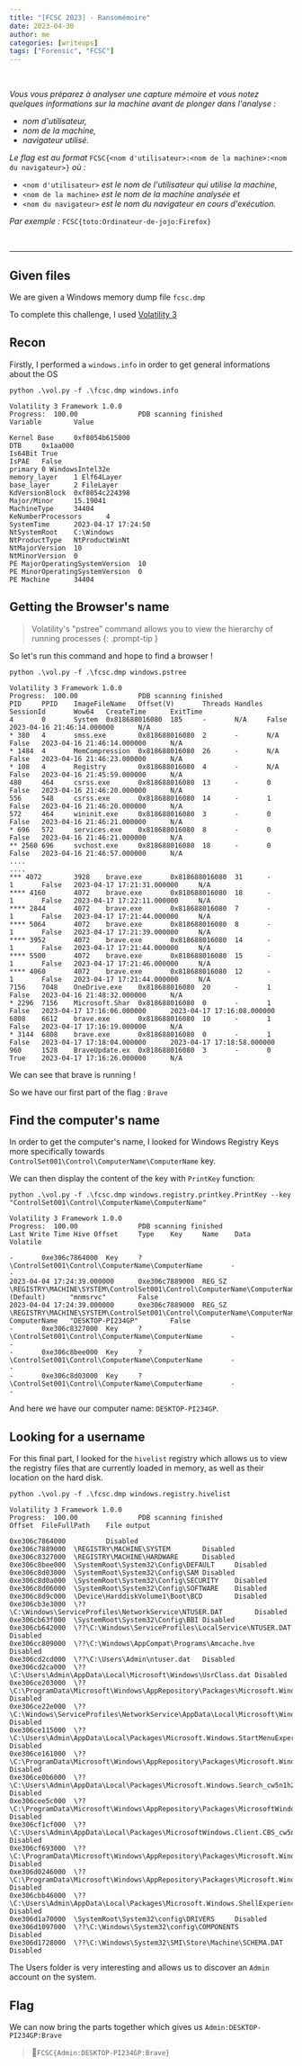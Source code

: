 ```yaml
---
title: "[FCSC 2023] - Ransomémoire"
date: 2023-04-30
author: me
categories: [writeups]
tags: ["Forensic", "FCSC"]
---
```


<link rel="stylesheet" href="https://cdnjs.cloudflare.com/ajax/libs/font-awesome/5.15.2/css/all.min.css">
<link rel="stylesheet" href="/assets/css/lil-bootstrap.css">
<script src="https://code.jquery.com/jquery-3.6.0.min.js"></script>

<br>

*Vous vous préparez à analyser une capture mémoire et vous notez quelques informations sur la machine avant de plonger dans l'analyse :*
- *nom d'utilisateur,*
- *nom de la machine,*
- *navigateur utilisé.*

*Le flag est au format* `FCSC{<nom d'utilisateur>:<nom de la machine>:<nom du navigateur>}` *où :*

- `<nom d'utilisateur>` *est le nom de l'utilisateur qui utilise la machine,*
- `<nom de la machine>` *est le nom de la machine analysée et*
- `<nom du navigateur>` *est le nom du navigateur en cours d'exécution.*

*Par exemple :* `FCSC{toto:Ordinateur-de-jojo:Firefox}`

<br>

_____________________________________________________

## Given files

We are given a Windows memory dump file `fcsc.dmp`

To complete this challenge, I used <a href='https://github.com/volatilityfoundation/volatility3' target="_blank">Volatility 3</a>

## Recon

Firstly, I performed a `windows.info` in order to get general informations about the OS

```
python .\vol.py -f .\fcsc.dmp windows.info

Volatility 3 Framework 1.0.0
Progress:  100.00               PDB scanning finished
Variable        Value

Kernel Base     0xf8054b615000
DTB     0x1aa000
Is64Bit True
IsPAE   False
primary 0 WindowsIntel32e
memory_layer    1 Elf64Layer
base_layer      2 FileLayer
KdVersionBlock  0xf8054c224398
Major/Minor     15.19041
MachineType     34404
KeNumberProcessors      4
SystemTime      2023-04-17 17:24:50
NtSystemRoot    C:\Windows
NtProductType   NtProductWinNt
NtMajorVersion  10
NtMinorVersion  0
PE MajorOperatingSystemVersion  10
PE MinorOperatingSystemVersion  0
PE Machine      34404
```


## Getting the Browser's name

>Volatility's "pstree" command allows you to view the hierarchy of running processes
{: .prompt-tip }

So let's run this command and hope to find a browser !

```
python .\vol.py -f .\fcsc.dmp windows.pstree

Volatility 3 Framework 1.0.0
Progress:  100.00               PDB scanning finished
PID     PPID    ImageFileName   Offset(V)       Threads Handles SessionId       Wow64   CreateTime      ExitTime
4       0       System  0x818688016080  185     -       N/A     False   2023-04-16 21:46:14.000000      N/A
* 380   4       smss.exe        0x818688016080  2       -       N/A     False   2023-04-16 21:46:14.000000      N/A
* 1484  4       MemCompression  0x818688016080  26      -       N/A     False   2023-04-16 21:46:23.000000      N/A
* 108   4       Registry        0x818688016080  4       -       N/A     False   2023-04-16 21:45:59.000000      N/A
480     464     csrss.exe       0x818688016080  13      -       0       False   2023-04-16 21:46:20.000000      N/A
556     548     csrss.exe       0x818688016080  14      -       1       False   2023-04-16 21:46:20.000000      N/A
572     464     wininit.exe     0x818688016080  3       -       0       False   2023-04-16 21:46:21.000000      N/A
* 696   572     services.exe    0x818688016080  8       -       0       False   2023-04-16 21:46:21.000000      N/A
** 2560 696     svchost.exe     0x818688016080  18      -       0       False   2023-04-16 21:46:57.000000      N/A
....
....
*** 4072        3928    brave.exe       0x818688016080  31      -       1       False   2023-04-17 17:21:31.000000     N/A
**** 4160       4072    brave.exe       0x818688016080  18      -       1       False   2023-04-17 17:22:11.000000     N/A
**** 2844       4072    brave.exe       0x818688016080  7       -       1       False   2023-04-17 17:21:44.000000     N/A
**** 5064       4072    brave.exe       0x818688016080  8       -       1       False   2023-04-17 17:21:39.000000     N/A
**** 3952       4072    brave.exe       0x818688016080  14      -       1       False   2023-04-17 17:21:44.000000     N/A
**** 5500       4072    brave.exe       0x818688016080  15      -       1       False   2023-04-17 17:21:46.000000     N/A
**** 4060       4072    brave.exe       0x818688016080  12      -       1       False   2023-04-17 17:21:44.000000     N/A
7156    7048    OneDrive.exe    0x818688016080  20      -       1       False   2023-04-16 21:48:32.000000      N/A
* 2296  7156    Microsoft.Shar  0x818688016080  0       -       1       False   2023-04-17 17:16:06.000000      2023-04-17 17:16:08.000000
6808    6612    brave.exe       0x818688016080  10      -       1       False   2023-04-17 17:16:19.000000      N/A
* 3144  6808    brave.exe       0x818688016080  0       -       1       False   2023-04-17 17:18:04.000000      2023-04-17 17:18:58.000000
960     1528    BraveUpdate.ex  0x818688016080  3       -       0       True    2023-04-17 17:16:26.000000      N/A

```

We can see that brave is running !

So we have our first part of the flag : `Brave`


## Find the computer's name

In order to get the computer's name, I looked for Windows Registry Keys more specifically towards `ControlSet001\Control\ComputerName\ComputerName` key.

We can then display the content of the key with `PrintKey` function:

```
python .\vol.py -f .\fcsc.dmp windows.registry.printkey.PrintKey --key "ControlSet001\Control\ComputerName\ComputerName"

Volatility 3 Framework 1.0.0
Progress:  100.00               PDB scanning finished
Last Write Time Hive Offset     Type    Key     Name    Data    Volatile

-       0xe306c7864000  Key     ?\ControlSet001\Control\ComputerName\ComputerName       -               -
2023-04-04 17:24:39.000000      0xe306c7889000  REG_SZ  \REGISTRY\MACHINE\SYSTEM\ControlSet001\Control\ComputerName\ComputerName        (Default)      "mnmsrvc"        False
2023-04-04 17:24:39.000000      0xe306c7889000  REG_SZ  \REGISTRY\MACHINE\SYSTEM\ControlSet001\Control\ComputerName\ComputerName        ComputerName   "DESKTOP-PI234GP"        False
-       0xe306c8327000  Key     ?\ControlSet001\Control\ComputerName\ComputerName       -               -
-       0xe306c8bee000  Key     ?\ControlSet001\Control\ComputerName\ComputerName       -               -
-       0xe306c8d03000  Key     ?\ControlSet001\Control\ComputerName\ComputerName       -               -
```

And here we have our computer name: `DESKTOP-PI234GP`.

## Looking for a username

For this final part, I looked for the `hivelist` registry which allows us to view the registry files that are currently loaded in memory, as well as their location on the hard disk.

```
python .\vol.py -f .\fcsc.dmp windows.registry.hivelist

Volatility 3 Framework 1.0.0
Progress:  100.00               PDB scanning finished
Offset  FileFullPath    File output

0xe306c7864000          Disabled
0xe306c7889000  \REGISTRY\MACHINE\SYSTEM        Disabled
0xe306c8327000  \REGISTRY\MACHINE\HARDWARE      Disabled
0xe306c8bee000  \SystemRoot\System32\Config\DEFAULT     Disabled
0xe306c8d03000  \SystemRoot\System32\Config\SAM Disabled
0xe306c8d0a000  \SystemRoot\System32\Config\SECURITY    Disabled
0xe306c8d06000  \SystemRoot\System32\Config\SOFTWARE    Disabled
0xe306c8d9c000  \Device\HarddiskVolume1\Boot\BCD        Disabled
0xe306cb3e3000  \??\C:\Windows\ServiceProfiles\NetworkService\NTUSER.DAT        Disabled
0xe306cb63f000  \SystemRoot\System32\Config\BBI Disabled
0xe306cb642000  \??\C:\Windows\ServiceProfiles\LocalService\NTUSER.DAT  Disabled
0xe306cc809000  \??\C:\Windows\AppCompat\Programs\Amcache.hve   Disabled
0xe306cd2cd000  \??\C:\Users\Admin\ntuser.dat   Disabled
0xe306cd2ca000  \??\C:\Users\Admin\AppData\Local\Microsoft\Windows\UsrClass.dat Disabled
0xe306ce203000  \??\C:\ProgramData\Microsoft\Windows\AppRepository\Packages\Microsoft.Windows.StartMenuExperienceHost_10.0.19041.1023_neutral_neutral_cw5n1h2txyewy\ActivationStore.dat Disabled
0xe306ce22e000  \??\C:\Windows\ServiceProfiles\NetworkService\AppData\Local\Microsoft\Windows\DeliveryOptimization\State\dosvcState.dat Disabled
0xe306ce115000  \??\C:\Users\Admin\AppData\Local\Packages\Microsoft.Windows.StartMenuExperienceHost_cw5n1h2txyewy\Settings\settings.dat Disabled
0xe306ce161000  \??\C:\ProgramData\Microsoft\Windows\AppRepository\Packages\Microsoft.Windows.Search_1.14.8.19041_neutral_neutral_cw5n1h2txyewy\ActivationStore.dat     Disabled
0xe306ce0b6000  \??\C:\Users\Admin\AppData\Local\Packages\Microsoft.Windows.Search_cw5n1h2txyewy\Settings\settings.dat  Disabled
0xe306cee5c000  \??\C:\ProgramData\Microsoft\Windows\AppRepository\Packages\MicrosoftWindows.Client.CBS_120.2212.4190.0_x64__cw5n1h2txyewy\ActivationStore.dat  Disabled
0xe306cf1cf000  \??\C:\Users\Admin\AppData\Local\Packages\MicrosoftWindows.Client.CBS_cw5n1h2txyewy\Settings\settings.dat       Disabled
0xe306cf693000  \??\C:\ProgramData\Microsoft\Windows\AppRepository\Packages\Microsoft.Windows.SecHealthUI_10.0.19041.1865_neutral__cw5n1h2txyewy\ActivationStore.dat    Disabled
0xe306d0246000  \??\C:\ProgramData\Microsoft\Windows\AppRepository\Packages\Microsoft.Windows.ShellExperienceHost_10.0.19041.1949_neutral_neutral_cw5n1h2txyewy\ActivationStore.dat     Disabled
0xe306cbb46000  \??\C:\Users\Admin\AppData\Local\Packages\Microsoft.Windows.ShellExperienceHost_cw5n1h2txyewy\Settings\settings.dat     Disabled
0xe306d1a70000  \SystemRoot\System32\config\DRIVERS     Disabled
0xe306d1097000  \??\C:\Windows\System32\config\COMPONENTS       Disabled
0xe306d1728000  \??\C:\Windows\System32\SMI\Store\Machine\SCHEMA.DAT    Disabled
```

The Users folder is very interesting and allows us to discover an `Admin` account on the system.

## Flag

We can now bring the parts together which gives us `Admin:DESKTOP-PI234GP:Brave`

> 🚩`FCSC{Admin:DESKTOP-PI234GP:Brave}`